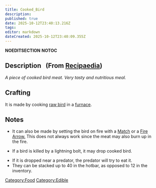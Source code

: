 ```yaml
---
title: Cooked_Bird
description: 
published: true
date: 2025-10-12T23:40:13.216Z
tags: 
editor: markdown
dateCreated: 2025-10-12T23:40:09.355Z
---
```


__NOEDITSECTION__ __NOTOC__

## Description   (From [Recipaedia](.. "wikilink"))

*A piece of cooked bird meat. Very tasty and nutritious meal.*

## Crafting

It is made by cooking [raw bird](Raw_Bird.md "wikilink") in a
[furnace](furnace "wikilink").

## Notes

  - It can also be made by setting the bird on fire with a
    [Match](../Tools/Match.md "wikilink") or a [Fire Arrow.](../Weapons/Fire_Arrow.md "wikilink")
    This does not always work since the meat may also burn up in the
    fire.

<!-- end list -->

  - If a bird is killed by a lightning bolt, it may drop cooked bird.

<!-- end list -->

  - If it is dropped near a predator, the predator will try to eat it.
  - They can be stacked up to 40 in the hotbar, as opposed to 12 in the
    inventory.

[Category:Food](Category:Food "wikilink")
[Category:Edible](Category:Edible "wikilink")